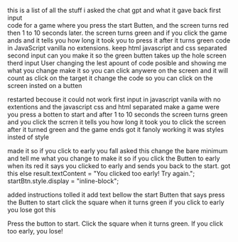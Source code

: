 this is a list of all the stuff i asked the chat gpt and what it gave back
first input         
    code for a game where you press the start Butten, and the screen turns red then 1 to 10 seconds later. the screen turns green and if you click the game ands and it tells you how long it took you to press it after it turns green code in JavaScript vanilla no extensions. keep html javascript and css separated
second input
    can you make it so the green butten takes up the hole screen
therd input 
    User
changing the lest apount of code posible and showing me what you change make it so you can click anywere on the screen and it will count as click on the target 
it change the code so you can click on the screen insted on a butten

restarted becouse it could not work 
    first input 
    in javascript vanila with no extentions and the javascript css and html separated make a game were you press a botten to start and after 1 to 10 seconds the screen turns green and you click the scrren it tells you how long it took you to click the screen after it turned green and the game ends
got it fanoly working it was styles insted of style 

made it so if you click to early you fall
asked this
    change the bare minimum and tell me what you change to make it so if you click the Butten to early when its red it says you clicked to early and sends you back to the start.
got this
    else 
            result.textContent = "You clicked too early! Try again.";
            startBtn.style.display = "inline-block";

added instructions 
tolled it 
    add text bellow the start Butten that says press the Butten to start click the square when it turns green if you click to early you lose
got this
    <p>Press the button to start. Click the square when it turns green. If you click too early, you lose!</p>
